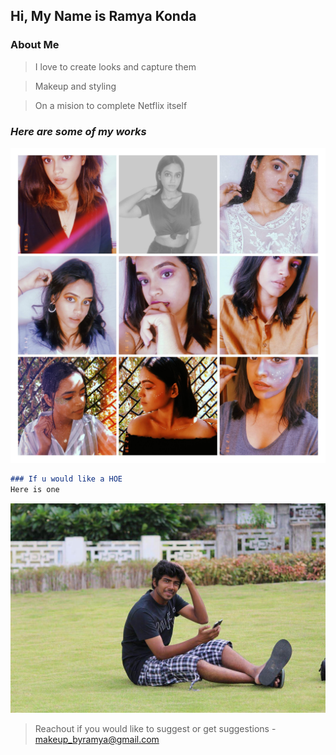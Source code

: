 ## Hi, My Name is Ramya Konda 

### **About Me**

> I love to create looks and capture them

> Makeup and styling 

> On a mision to complete Netflix itself

### ***Here are some of my works***

![collage](/_src/collage.jpg)
```markdown
### If u would like a HOE
Here is one

```
![hoe](/_src/hoe.jpg)
> Reachout if you would like to suggest or get suggestions - makeup_byramya@gmail.com 
